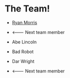 # The Team!

* [Ryan Morris](./ryan-morris.md)

* <--- Next team member
* Abe Lincoln
* Bad Robot
* Dar Wright
* <--- Next team member
